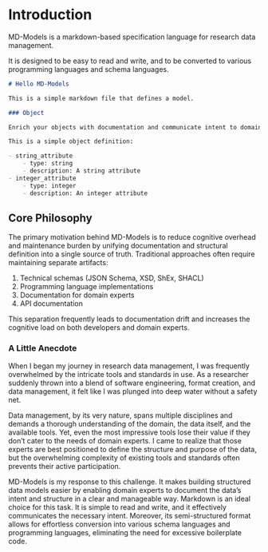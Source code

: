 # Introduction

MD-Models is a markdown-based specification language for research data management.

It is designed to be easy to read and write, and to be converted to various programming languages and schema languages.

```markdown
# Hello MD-Models

This is a simple markdown file that defines a model.

### Object

Enrich your objects with documentation and communicate intent to domain experts.

This is a simple object definition:

- string_attribute
    - type: string
    - description: A string attribute
- integer_attribute
    - type: integer
    - description: An integer attribute
```

## Core Philosophy

The primary motivation behind MD-Models is to reduce cognitive overhead and maintenance burden by unifying documentation and structural definition into a single source of truth. Traditional approaches often require maintaining separate artifacts:

1. Technical schemas (JSON Schema, XSD, ShEx, SHACL)
2. Programming language implementations
3. Documentation for domain experts
4. API documentation

This separation frequently leads to documentation drift and increases the cognitive load on both developers and domain experts.

### A Little Anecdote

When I began my journey in research data management, I was frequently overwhelmed by the intricate tools and standards in use. As a researcher suddenly thrown into a blend of software engineering, format creation, and data management, it felt like I was plunged into deep water without a safety net.

Data management, by its very nature, spans multiple disciplines and demands a thorough understanding of the domain, the data itself, and the available tools. Yet, even the most impressive tools lose their value if they don’t cater to the needs of domain experts. I came to realize that those experts are best positioned to define the structure and purpose of the data, but the overwhelming complexity of existing tools and standards often prevents their active participation.

MD-Models is my response to this challenge. It makes building structured data models easier by enabling domain experts to document the data’s intent and structure in a clear and manageable way. Markdown is an ideal choice for this task. It is simple to read and write, and it effectively communicates the necessary intent. Moreover, its semi-structured format allows for effortless conversion into various schema languages and programming languages, eliminating the need for excessive boilerplate code.
